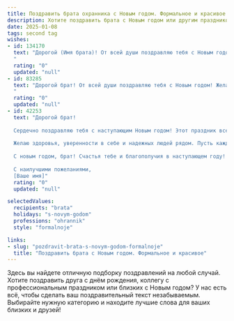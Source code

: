 ```yaml
---
title: Поздравить брата охранника с Новым годом. Формальное и красивое
description: Хотите поздравить брата с Новым годом или другим праздником? Наш ИИ создаст незабываемое поздравление, а вы обязательно выделитесь среди других.  
date: 2025-01-08
tags: second tag
wishes:
- id: 134170
  text: "Дорогой (Имя брата)! От всей души поздравляю тебя с Новым годом! Желаю тебе в наступающем году крепкого здоровья, профессиональных успехов на твоём ответственном посту охранника, благополучия и всего самого наилучшего. Пусть Новый год принесёт тебе радость, мир и спокойствие!
  "
  rating: "0"
  updated: "null"
- id: 83285
  text: "Дорогой брат! От всей души поздравляю тебя с Новым годом! Желаю тебе в новом году крепкого здоровья,  успехов в твоей нелёгкой, но важной работе охранника, благополучия и всего самого наилучшего. Пусть наступающий год будет полон радостных событий и ярких впечатлений!
  "
  rating: "0"
  updated: "null"
- id: 42253
  text: "Дорогой брат!
  
  Сердечно поздравляю тебя с наступающим Новым годом! Этот праздник всегда наполняет наши сердца теплом и надеждой на лучшее будущее. Пусть в новом году твоя охранная служба будет приносить лишь удовлетворение и успех, а каждый день пусть будет полон радости и гармонии.
  
  Желаю здоровья, уверенности в себе и надежных людей рядом. Пусть каждый миг будет наполнен счастьем, а мечты сбываются с лёгкостью.
  
  С новым годом, брат! Счастья тебе и благополучия в наступающем году!
  
  С наилучшими пожеланиями,
  [Ваше имя]"
  rating: "0"
  updated: "null"

selectedValues:
  recipients: "brata"
  holidays: "s-novym-godom"
  professions: "ohrannik"
  style: "formalnoje"

links:
- slug: "pozdravit-brata-s-novym-godom-formalnoje"
  title: "Поздравить брата с Новым годом. Формальное и красивое"
---
```


Здесь вы найдете отличную подборку поздравлений на любой случай.
Хотите поздравить друга с днём рождения, коллегу с профессиональным праздником или близких с Новым годом? У нас есть всё, чтобы сделать ваш поздравительный текст незабываемым. Выбирайте нужную категорию и находите лучшие слова для ваших близких и друзей!
